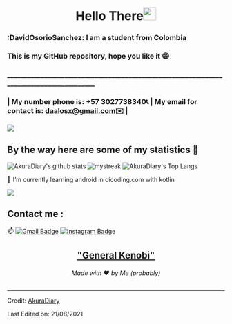 <h1 align="center">Hello There<img src="https://github.com/souvikguria98/souvikguria98/blob/master/Hi.gif" width="30"> </h1>

### :DavidOsorioSanchez: I am a student from Colombia

### This is my GitHub repository, hope you like it 😄
### __________________________________________________________________________________________
### |  My number phone is: +57 3027738340📞       |      My email for contact is: daalosx@gmail.com✉️ |
      

<a href="https://www.youtube.com/watch?v=dQw4w9WgXcQ"><img src="https://user-images.githubusercontent.com/73097560/115834477-dbab4500-a447-11eb-908a-139a6edaec5c.gif"></a>

## By the way here are some of my statistics 🚀
![AkuraDiary's github stats](https://github-readme-stats.vercel.app/api?username=AkuraDiary&show_icons=true&theme=tokyonight)
<img src="https://github-readme-streak-stats.herokuapp.com/?user=AkuraDiary&theme=tokyonight" alt="mystreak"/>
![AkuraDiary's Top Langs](https://github-readme-stats.vercel.app/api/top-langs/?username=AkuraDiary&theme=tokyonight&layout=compact)

🌱 I’m currently learning android in dicoding.com with kotlin

<a href="https://www.youtube.com/watch?v=dQw4w9WgXcQ"><img src="https://user-images.githubusercontent.com/73097560/115834477-dbab4500-a447-11eb-908a-139a6edaec5c.gif"></a>

## Contact me : 
📫 [![Gmail Badge](https://img.shields.io/badge/-asthiseta@gmail.com-blue?style=flat-roundedrectangle&logo=Gmail&logoColor=white&link=mailto:asthiseta@gmail.com)](asthiseta@gmail.com)
[![Instagram Badge](https://img.shields.io/badge/-asthi_21_-E4405F?style=flat-roundedrectangle&logo=instagram&logoColor=white&link=https://www.instagram.com/asthi_21_/)](https://www.instagram.com/asthi_21_/)


<h2 align="center"><a href="https://youtu.be/frszEJb0aOo?t=4">"General Kenobi"</a></h2>
<h6 align="center">Made with ❤️ by Me (probably)</h6>

------
Credit: [AkuraDiary](https://github.com/AkuraDiary)

Last Edited on: 21/08/2021
<!--
**AkuraDiary/AkuraDIary** is a ✨ _special_ ✨ repository because its `README.md` (this file) appears on your GitHub profile.

Here are some ideas to get you started:

- 🔭 I’m currently working on ...
- 🌱 I’m currently learning ...
- 👯 I’m looking to collaborate on ...
- 🤔 I’m looking for help with ...
- 💬 Ask me about ...
- 📫 How to reach me: ...
- 😄 Pronouns: ...
- ⚡ Fun fact: ...
-->
